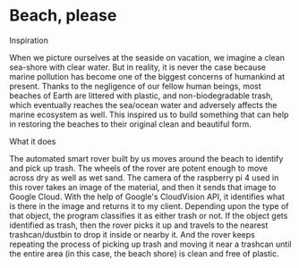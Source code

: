 # Beach, please

Inspiration

When we picture ourselves at the seaside on vacation, we imagine a clean sea-shore with clear water. But in reality, it is never the case because marine pollution has become one of the biggest concerns of humankind at present. Thanks to the negligence of our fellow human beings, most beaches of Earth are littered with plastic, and non-biodegradable trash, which eventually reaches the sea/ocean water and adversely affects the marine ecosystem as well. This inspired us to build something that can help in restoring the beaches to their original clean and beautiful form.

What it does

The automated smart rover built by us moves around the beach to identify and pick up trash. The wheels of the rover are potent enough to move across dry as well as wet sand. The camera of the raspberry pi 4 used in this rover takes an image of the material, and then it sends that image to Google Cloud. With the help of Google's CloudVision API, it identifies what is there in the image and returns it to my client. Depending upon the type of that object, the program classifies it as either trash or not. If the object gets identified as trash, then the rover picks it up and travels to the nearest trashcan/dustbin to drop it inside or nearby it. And the rover keeps repeating the process of picking up trash and moving it near a trashcan until the entire area (in this case, the beach shore) is clean and free of plastic.
